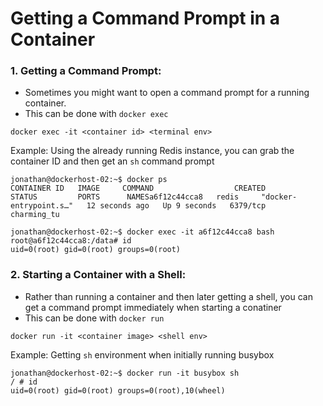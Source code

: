 # Getting a Command Prompt in a Container

### 1. Getting a Command Prompt:

- Sometimes you might want to open a command prompt for a running container. 
- This can be done with `docker exec`

```
docker exec -it <container id> <terminal env>
```

Example: Using the already running Redis instance, you can grab the container ID and then get an `sh` command prompt

```
jonathan@dockerhost-02:~$ docker ps
CONTAINER ID   IMAGE     COMMAND                  CREATED          STATUS         PORTS      NAMESa6f12c44cca8   redis     "docker-entrypoint.s…"   12 seconds ago   Up 9 seconds   6379/tcp   charming_tu

jonathan@dockerhost-02:~$ docker exec -it a6f12c44cca8 bash
root@a6f12c44cca8:/data# id
uid=0(root) gid=0(root) groups=0(root)
```

### 2. Starting a Container with a Shell:

- Rather than running a container and then later getting a shell, you can get a command prompt immediately when starting a conatiner
- This can be done with `docker run`

```
docker run -it <container image> <shell env>
```

Example: Getting `sh` environment when initially running busybox

```
jonathan@dockerhost-02:~$ docker run -it busybox sh
/ # id
uid=0(root) gid=0(root) groups=0(root),10(wheel)
```